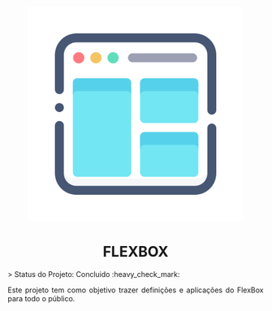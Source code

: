 <figure>
  <img src="flexbox.png" alt="minha figura">
</figure>
<h1 align="center"> FLEXBOX </h1>
> Status do Projeto: Concluido :heavy_check_mark:
<p align="justify"> Este projeto tem como objetivo trazer definições e aplicações do FlexBox para todo o público. </p>
